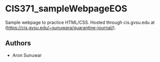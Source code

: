 # CIS371_sampleWebpageEOS

Sample webpage to practice HTML/CSS. Hosted through cis.gvsu.edu at (https://cis.gvsu.edu/~sunuwara/quarantine-journal/).

## Authors

- Aron Sunuwar
